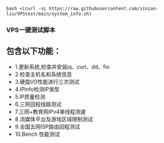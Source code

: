 ```
bash <(curl -sL https://raw.githubusercontent.com/sinian-liu/VPStest/main/system_info.sh)
```
### VPS一键测试脚本


## 包含以下功能：
- 1.更新系统,检查并安装jq、curl、dd、fio
- 2.检查主机名和系统信息
- 3.硬盘I/O性能进行三次测试
- 4.IPinfo检测IP类型
- 5.IP质量检测
- 6.三网回程线路测试
- 7.三网+教育网IPv4单线程测速
- 8.流媒体平台及游戏区域限制测试
- 9.全国五网ISP路由回程测试
- 10.Bench 性能测试
